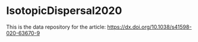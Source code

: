 # IsotopicDispersal2020
This is the data repository for the article: https://dx.doi.org/10.1038/s41598-020-63670-9
